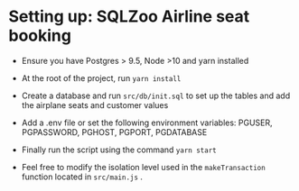 # Setting up: SQLZoo Airline seat booking

* Ensure you have  Postgres > 9.5, Node >10 and yarn installed

* At the root of the project, run `yarn install`

* Create a database and run `src/db/init.sql` to set up the tables and add the airplane seats and customer values

* Add a .env file or set the following environment variables: PGUSER, PGPASSWORD, PGHOST, PGPORT, PGDATABASE

* Finally run the script using the command `yarn start`

* Feel free to modify the isolation level used in the `makeTransaction` function located in `src/main.js` .






